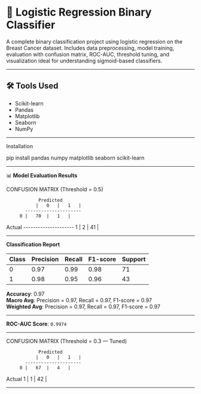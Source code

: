 # 🧠 Logistic Regression Binary Classifier
A complete binary classification project using logistic regression on the Breast Cancer dataset. Includes data preprocessing, model training, evaluation with confusion matrix, ROC-AUC, threshold tuning, and visualization ideal for understanding sigmoid-based classifiers.

---

## 🛠️ Tools Used
- Scikit-learn  
- Pandas  
- Matplotlib  
- Seaborn  
- NumPy  


---
Installation

pip install pandas numpy matplotlib seaborn scikit-learn

----

📊 **Model Evaluation Results**

CONFUSION MATRIX (Threshold = 0.5)

                Predicted
               |   0   |   1   |
           ---------------------
         0 |   70  |   1   |
Actual   ---------------------
         1 |   2   |   41  |

-------

 **Classification Report**

| Class | Precision | Recall | F1-score | Support |
|-------|-----------|--------|----------|---------|
|   0   |   0.97    |  0.99  |   0.98   |   71    |
|   1   |   0.98    |  0.95  |   0.96   |   43    |

**Accuracy**: 0.97  
**Macro Avg**: Precision = 0.97, Recall = 0.97, F1-score = 0.97  
**Weighted Avg**: Precision = 0.97, Recall = 0.97, F1-score = 0.97  

---

**ROC-AUC Score**: `0.9974`

---

CONFUSION MATRIX (Threshold = 0.3 — Tuned)

                Predicted
               |   0   |   1   |
           ---------------------
         0 |   67  |   4   |
Actual
         1 |   1   |   42  |

----
